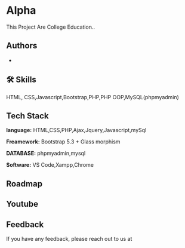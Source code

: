 
# Alpha
This Project Are College Education..


## Authors

- 

## 🛠 Skills
HTML, CSS,Javascript,Bootstrap,PHP,PHP OOP,MySQL(phpmyadmin)


## Tech Stack  

**language:** HTML,CSS,PHP,Ajax,Jquery,Javascript,mySql

**Freamework:** Bootstrap 5.3 + Glass morphism

**DATABASE:** phpmyadmin,mysql

**Software:** VS Code,Xampp,Chrome


## Roadmap



## Youtube


## Feedback

If you have any feedback, please reach out to us at 

